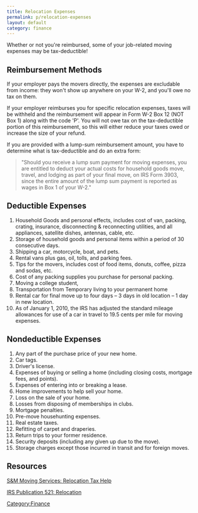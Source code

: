 ```yaml
---
title: Relocation Expenses
permalink: p/relocation-expenses
layout: default
category: finance
---
```


Whether or not you're reimbursed, some of your job-related moving expenses may be tax-deductible!

Reimbursement Methods
---------------------

If your employer pays the movers directly, the expenses are excludable from income: they won't show up anywhere on your W-2, and you'll owe no tax on them.

If your employer reimburses you for specific relocation expenses, taxes will be withheld and the reimbursement will appear in Form W-2 Box 12 (NOT Box 1) along with the code 'P'. You will not owe tax on the tax-deductible portion of this reimbursement, so this will either reduce your taxes owed or increase the size of your refund.

If you are provided with a lump-sum reimbursement amount, you have to determine what is tax-deductible and do an extra form:

> "Should you receive a lump sum payment for moving expenses, you are entitled to deduct your actual costs for household goods move, travel, and lodging as part of your final move, on IRS Form 3903, since the entire amount of the lump sum payment is reported as wages in Box 1 of your W-2."

Deductible Expenses
-------------------

1.  Household Goods and personal effects, includes cost of van, packing, crating, insurance, disconnecting & reconnecting utilities, and all appliances, satellite dishes, antennas, cable, etc.
2.  Storage of household goods and personal items within a period of 30 consecutive days.
3.  Shipping a car, motorcycle, boat, and pets.
4.  Rental vans plus gas, oil, tolls, and parking fees.
5.  Tips for the movers, includes cost of food items, donuts, coffee, pizza and sodas, etc.
6.  Cost of any packing supplies you purchase for personal packing.
7.  Moving a college student,
8.  Transportation from Temporary living to your permanent home
9.  Rental car for final move up to four days – 3 days in old location – 1 day in new location.
10. As of January 1, 2010, the IRS has adjusted the standard mileage allowances for use of a car in travel to 19.5 cents per mile for moving expenses.

Nondeductible Expenses
----------------------

1.  Any part of the purchase price of your new home.
2.  Car tags.
3.  Driver's license.
4.  Expenses of buying or selling a home (including closing costs, mortgage fees, and points).
5.  Expenses of entering into or breaking a lease.
6.  Home improvements to help sell your home.
7.  Loss on the sale of your home.
8.  Losses from disposing of memberships in clubs.
9.  Mortgage penalties.
10. Pre-move househunting expenses.
11. Real estate taxes.
12. Refitting of carpet and draperies.
13. Return trips to your former residence.
14. Security deposits (including any given up due to the move).
15. Storage charges except those incurred in transit and for foreign moves.

Resources
---------

[S&M Moving Services: Relocation Tax Help](http://www.smmoving.com/moving-tax-deductions)

[IRS Publication 521: Relocation](http://www.irs.gov/publications/p521/ar02.html)

[Category:Finance](/Category:Finance "wikilink")

